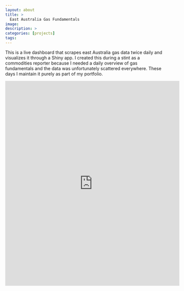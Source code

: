 ```yaml
---
layout: about
title: > 
  East Australia Gas Fundamentals
image: 
description: >
categories: [projects]
tags:
---
```


This is a live dashboard that scrapes east Australia gas data twice daily and visualizes it through a Shiny app. I created this during a stint as a commodities reporter because I needed a daily overview of gas fundamentals and the data was unfortunately scattered everywhere. These days I maintain it purely as part of my portfolio.

<iframe src="https://jonfoong.shinyapps.io/ausdashboard/" 
style="border:none;width:110%;height:650px;" scrolling="yes" target="_blank"></iframe>
